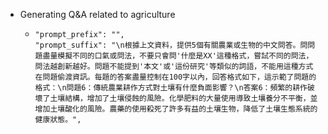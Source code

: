 - Generating Q&A related to agriculture
    -   ```
        "prompt_prefix": "",
        "prompt_suffix": "\n根據上文資料，提供5個有關農業或生物的中文問答。問問題盡量模擬不同的口氣或問法，不要只會問'什麼是XX'這種格式，嘗試不同的問法，問法越創新越好。問題不能提到'本文'或'這份研究'等類似的詞語，不能用這種方式在問題偷渡資訊。每題的答案盡量控制在100字以內，回答格式如下，這示範了問題的格式：\n問題6：傳統農業耕作方式對土壤有什麼負面影響？\n答案6：頻繁的耕作破壞了土壤結構，增加了土壤侵蝕的風險。化學肥料的大量使用導致土壤養分不平衡，並增加土壤酸化的風險。農藥的使用殺死了許多有益的土壤生物，降低了土壤生態系統的健康狀態。",
        ```